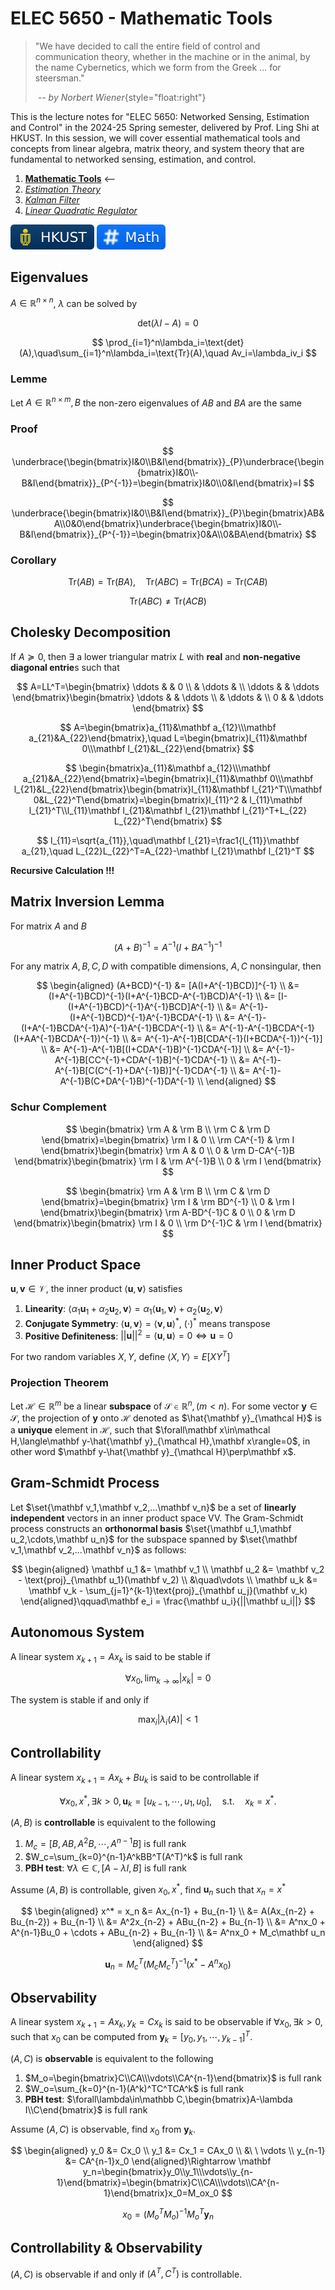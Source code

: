 # ELEC 5650 - Mathematic Tools

> "We have decided to call the entire field of control and communication theory, whether in the machine or in the animal, by the name Cybernetics, which we form from the Greek ... for steersman."
>
> &nbsp;_-- by Norbert Wiener_{style="float:right"}

<CenteredImg src="/public/posts/elec-5650/lmmse.png" width=75% />

This is the lecture notes for "ELEC 5650: Networked Sensing, Estimation and Control" in the 2024-25 Spring semester, delivered by Prof. Ling Shi at HKUST. In this session, we will cover essential mathematical tools and concepts from linear algebra, matrix theory, and system theory that are fundamental to networked sensing, estimation, and control.

1. [**Mathematic Tools**](./math-tools.md) <--
2. [_Estimation Theory_](./estimation.md)
3. [_Kalman Filter_](./kalman-filter.md)
4. [_Linear Quadratic Regulator_](./lqr.md)

<Badges>
<img src="/public/tags/hkust.svg">
<img src="/public/tags/math.svg">
</Badges>

## Eigenvalues

$A\in\mathbb R^{n\times n}$, $\lambda$ can be solved by

$$\text{det}(\lambda I-A)=0$$

$$
\prod_{i=1}^n\lambda_i=\text{det}(A),\quad\sum_{i=1}^n\lambda_i=\text{Tr}(A),\quad Av_i=\lambda_iv_i
$$

### Lemme

Let $A\in\mathbb R^{n\times m}, B$ the non-zero eigenvalues of $AB$ and $BA$ are the same

### Proof

$$
\underbrace{\begin{bmatrix}I&0\\B&I\end{bmatrix}}_{P}\underbrace{\begin{bmatrix}I&0\\-B&I\end{bmatrix}}_{P^{-1}}=\begin{bmatrix}I&0\\0&I\end{bmatrix}=I
$$

$$
\underbrace{\begin{bmatrix}I&0\\B&I\end{bmatrix}}_{P}\begin{bmatrix}AB&A\\0&0\end{bmatrix}\underbrace{\begin{bmatrix}I&0\\-B&I\end{bmatrix}}_{P^{-1}}=\begin{bmatrix}0&A\\0&BA\end{bmatrix}
$$

### Corollary

$$
\text{Tr}(AB)=\text{Tr}(BA),\quad \text{Tr}(ABC)=\text{Tr}(BCA)=\text{Tr}(CAB)
$$

$$
\text{Tr}(ABC)\neq\text{Tr}(ACB)
$$

## Cholesky Decomposition

If $A\succeq0$, then $\exists$ a lower triangular matrix $L$ with **real** and **non-negative diagonal entrie**s such that

$$
A=LL^T=\begin{bmatrix}
\ddots & & 0 \\
& \ddots & \\
\ddots & & \ddots
\end{bmatrix}\begin{bmatrix}
\ddots & & \ddots \\
& \ddots & \\
0 & & \ddots
\end{bmatrix}
$$

$$
A=\begin{bmatrix}a_{11}&\mathbf a_{12}\\\mathbf a_{21}&A_{22}\end{bmatrix},\quad L=\begin{bmatrix}l_{11}&\mathbf 0\\\mathbf l_{21}&L_{22}\end{bmatrix}
$$

$$
\begin{bmatrix}a_{11}&\mathbf a_{12}\\\mathbf a_{21}&A_{22}\end{bmatrix}=\begin{bmatrix}l_{11}&\mathbf 0\\\mathbf l_{21}&L_{22}\end{bmatrix}\begin{bmatrix}l_{11}&\mathbf l_{21}^T\\\mathbf 0&L_{22}^T\end{bmatrix}=\begin{bmatrix}l_{11}^2 & l_{11}\mathbf l_{21}^T\\l_{11}\mathbf l_{21}&\mathbf l_{21}\mathbf l_{21}^T+L_{22} L_{22}^T\end{bmatrix}
$$

$$
l_{11}=\sqrt{a_{11}},\quad\mathbf l_{21}=\frac1{l_{11}}\mathbf a_{21},\quad L_{22}L_{22}^T=A_{22}-\mathbf l_{21}\mathbf l_{21}^T
$$

**Recursive Calculation !!!**

<!-- ##  Positive Definite

Already very familiar, omit #TODO: finish it -->

## Matrix Inversion Lemma

For matrix $A$ and $B$

$$
(A+B)^{-1} = A^{-1}(I+BA^{-1})^{-1}
$$

For any matrix $A,B,C,D$ with compatible dimensions, $A,C$ nonsingular, then

$$
\begin{aligned}
(A+BCD)^{-1} &= [A(I+A^{-1}BCD)]^{-1} \\
&= (I+A^{-1}BCD)^{-1}(I+A^{-1}BCD-A^{-1}BCD)A^{-1} \\
&= [I-(I+A^{-1}BCD)^{-1}A^{-1}BCD]A^{-1} \\
&= A^{-1}-(I+A^{-1}BCD)^{-1}A^{-1}BCDA^{-1} \\
&= A^{-1}-(I+A^{-1}BCDA^{-1}A)^{-1}A^{-1}BCDA^{-1} \\
&= A^{-1}-A^{-1}BCDA^{-1}(I+AA^{-1}BCDA^{-1})^{-1} \\
&= A^{-1}-A^{-1}B[CDA^{-1}(I+BCDA^{-1})^{-1}] \\
&= A^{-1}-A^{-1}B[(I+CDA^{-1}B)^{-1}CDA^{-1}] \\
&= A^{-1}-A^{-1}B[CC^{-1}+CDA^{-1}B]^{-1}CDA^{-1} \\
&= A^{-1}-A^{-1}B[C(C^{-1}+DA^{-1}B)]^{-1}CDA^{-1} \\
&= A^{-1}-A^{-1}B(C+DA^{-1}B)^{-1}DA^{-1} \\
\end{aligned}
$$

### Schur Complement

$$
\begin{bmatrix}
\rm A & \rm B \\ \rm C & \rm D
\end{bmatrix}=\begin{bmatrix}
\rm I & 0 \\ \rm CA^{-1} & \rm I
\end{bmatrix}\begin{bmatrix}
\rm A & 0 \\ 0 & \rm D-CA^{-1}B
\end{bmatrix}\begin{bmatrix}
\rm I & \rm A^{-1}B \\ 0 & \rm I
\end{bmatrix}
$$

$$
\begin{bmatrix}
\rm A & \rm B \\ \rm C & \rm D
\end{bmatrix}=\begin{bmatrix}
\rm I & \rm BD^{-1} \\ 0 & \rm I
\end{bmatrix}\begin{bmatrix}
\rm A-BD^{-1}C & 0 \\ 0 & \rm D
\end{bmatrix}\begin{bmatrix}
\rm I & 0 \\ \rm D^{-1}C & \rm I
\end{bmatrix}
$$

## Inner Product Space

$\mathbf u,\mathbf v\in\mathcal V$, the inner product $\langle\mathbf u,\mathbf v\rangle$ satisfies

1. **Linearity**: $\langle\alpha_1\mathbf u_1+\alpha_2\mathbf u_2,\mathbf v\rangle=\alpha_1\langle\mathbf u_1,\mathbf v\rangle+\alpha_2\langle\mathbf u_2,\mathbf v\rangle$
2. **Conjugate Symmetry**: $\langle\mathbf u,\mathbf v\rangle=\langle\mathbf v,\mathbf u\rangle^*$, $(·)^*$ means transpose
3. **Positive Definiteness**: $||\mathbf u||^2=\langle\mathbf u,\mathbf u\rangle=0\Leftrightarrow\mathbf u=0$

For two random variables $X,Y$, define $\langle X,Y\rangle=E[XY^T]$

### Projection Theorem

Let $\mathcal H\in\mathbb R^{m}$ be a linear **subspace** of $\mathcal S\in\mathbb R^n,(m<n)$. For some vector $\mathbf y\in\mathcal S$, the projection of $\mathbf y$ onto $\mathcal H$ denoted as $\hat{\mathbf y}_{\mathcal H}$ is a **uniyque** element in $\mathcal H$, such that $\forall\mathbf x\in\mathcal H,\langle\mathbf y-\hat{\mathbf y}_{\mathcal H},\mathbf x\rangle=0$, in other word $\mathbf y-\hat{\mathbf y}_{\mathcal H}\perp\mathbf x$.

## Gram-Schmidt Process

Let $\set{\mathbf v_1,\mathbf v_2,...\mathbf v_n}$ be a set of **linearly independent** vectors in an inner product space VV. The Gram-Schmidt process constructs an **orthonormal basis** $\set{\mathbf u_1,\mathbf u_2,\cdots,\mathbf u_n}$ for the subspace spanned by $\set{\mathbf v_1,\mathbf v_2,...\mathbf v_n}$ as follows:

$$
\begin{aligned}
\mathbf u_1 &= \mathbf v_1 \\
\mathbf u_2 &= \mathbf v_2 - \text{proj}_{\mathbf u_1}(\mathbf v_2) \\
&\quad\vdots \\
\mathbf u_k &= \mathbf v_k - \sum_{j=1}^{k-1}\text{proj}_{\mathbf u_j}(\mathbf v_k)
\end{aligned}\qquad\mathbf e_i = \frac{\mathbf u_i}{||\mathbf u_i||}
$$

## Autonomous System

A linear system $x_{k+1}=Ax_k$ is said to be stable if

$$
\forall x_0,\lim_{k\to\infty}|x_k|=0
$$

The system is stable if and only if

$$
\max_i|\lambda_i(A)|<1
$$

## Controllability

A linear system $x_{k+1}=Ax_k+Bu_k$ is said to be controllable if

$$
\forall x_0,x^*,\exists k>0,\mathbf u_k=[u_{k-1},\cdots,u_1,u_0],\quad\text{s.t.}\quad x_k=x^*.
$$

$(A,B)$ is **controllable** is equivalent to the following

1. $M_c=[B,AB,A^2B,\cdots,A^{n-1}B]$ is full rank
2. $W_c=\sum_{k=0}^{n-1}A^kBB^T(A^T)^k$ is full rank
3. **PBH test**: $\forall\lambda\in\mathbb C,[A-\lambda I, B]$ is full rank

Assume $(A,B)$ is controllable, given $x_0, x^*$, find $\mathbf u_n$ such that $x_n=x^*$

$$
\begin{aligned}
x^* = x_n &= Ax_{n-1} + Bu_{n-1} \\
&= A(Ax_{n-2} + Bu_{n-2}) + Bu_{n-1} \\
&= A^2x_{n-2} + ABu_{n-2} + Bu_{n-1} \\
&= A^nx_0 + A^{n-1}Bu_0 + \cdots + ABu_{n-2} + Bu_{n-1} \\
&= A^nx_0 + M_c\mathbf u_n
\end{aligned}
$$

$$
\mathbf u_n = M_c^T(M_cM_c^T)^{-1}(x^*-A^nx_0)
$$

## Observability

A linear system $x_{k+1}=Ax_k, y_k=Cx_k$ is said to be observable if $\forall x_0,\exists k>0$, such that $x_0$ can be computed from $\mathbf y_k=[y_0,y_1,\cdots,y_{k-1}]^T$.

$(A,C)$ is **observable** is equivalent to the following

1. $M_o=\begin{bmatrix}C\\CA\\\vdots\\CA^{n-1}\end{bmatrix}$ is full rank
2. $W_o=\sum_{k=0}^{n-1}(A^k)^TC^TCA^k$ is full rank
3. **PBH test**: $\forall\lambda\in\mathbb C,\begin{bmatrix}A-\lambda I\\C\end{bmatrix}$ is full rank

Assume $(A,C)$ is observable, find $x_0$ from $\mathbf y_k$.

$$
\begin{aligned}
y_0 &= Cx_0 \\
y_1 &= Cx_1 = CAx_0 \\
&\ \ \vdots \\
y_{n-1} &= CA^{n-1}x_0
\end{aligned}\Rightarrow \mathbf y_n=\begin{bmatrix}y_0\\y_1\\\vdots\\y_{n-1}\end{bmatrix}=\begin{bmatrix}C\\CA\\\vdots\\CA^{n-1}\end{bmatrix}x_0=M_ox_0
$$

$$
x_0=(M_o^TM_o)^{-1}M_o^T\mathbf y_n
$$

## Controllability & Observability

$(A,C)$ is observable if and only if $(A^T,C^T)$ is controllable.

